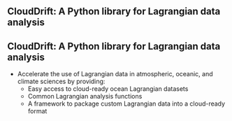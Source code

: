<section>

## CloudDrift: A Python library for Lagrangian data analysis
</section>

<section>

## CloudDrift: A Python library for Lagrangian data analysis

* Accelerate the use of Lagrangian data in atmospheric, oceanic, and climate sciences by providing:
  * Easy access to cloud-ready ocean Lagrangian datasets
  * Common Lagrangian analysis functions
  * A framework to package custom Lagrangian data into a cloud-ready format
</section>